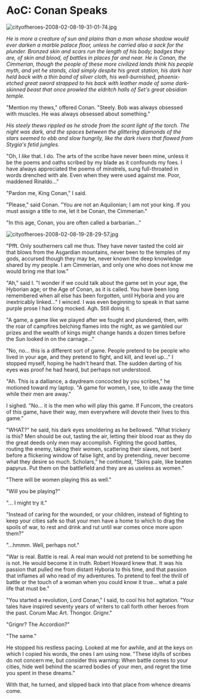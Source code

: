 # AoC: Conan Speaks

![cityofheroes-2008-02-08-19-31-01-74.jpg](http://westkarana.com/wp-content/uploads/2008/02/cityofheroes-2008-02-08-19-31-01-74.jpg)

*He is more a creature of sun and plains than a man whose shadow would ever darken a marble palace floor, unless he carried also a sack for the plunder. Bronzed skin and scars run the length of his body; badges they are, of skin and blood, of battles in places far and near. He is Conan, the Cimmerian, though the people of these more civilized lands think his people myth, and yet he stands, clad simply despite his great station, his dark hair held back with a thin band of silver cloth, his well-burnished, phoenix-etched great sword strapped to his back with leather made of some dark-skinned beast that once prowled the eldritch halls of Set's great obsidian temple.*

"Mention my thews," offered Conan. "Steely. Bob was always obsessed with muscles. He was always obsessed about something."

*His steely thews rippled as he strode from the scant light of the torch. The night was dark, and the spaces between the glittering diamonds of the stars seemed to ebb and slow hungrily, like the dark rivers that flowed from Stygia's fetid jungles.*

"Oh, I *like* that. I do. The arts of the scribe have never been mine, unless it be the poems and oaths scribed by my blade as it confounds my foes. I have always appreciated the poems of minstrels, sung full-throated in words drenched with ale. Even when they were used against me. Poor, maddened Rinaldo..."

"Pardon me, King Conan," I said.

"Please," said Conan. "You are not an Aquilonian; I am not your king. If you must assign a title to me, let it be Conan, the Cimmerian."

"In this age, Conan, you are often called a barbarian..."

![cityofheroes-2008-02-08-19-28-29-57.jpg](http://westkarana.com/wp-content/uploads/2008/02/cityofheroes-2008-02-08-19-28-29-57.jpg)

"Pfft. Only southerners call me thus. They have never tasted the cold air that blows from the Asgardian mountains, never been to the temples of my gods, accursed though they may be, never known the deep knowledge shared by my people. I am Cimmerian, and only one who does not know me would bring me that low."

"Ah," said I. "I wonder if we could talk about the game set in your age, the Hyborian age; or the Age of Conan, as it is called. You have been long remembered when all else has been forgotten, until Hyboria and you are inextricably linked..." I winced. I was even beginning to speak in that same purple prose I had long mocked. Agh. Still doing it.

"A game, a game like we played after we fought and plundered, then, with the roar of campfires belching flames into the night, as we gambled our prizes and the wealth of kings might change hands a dozen times before the Sun looked in on the carnage..."

"No, no... this is a different sort of game. People pretend to be people who lived in your age, and they pretend to fight, and kill, and level up..." I stopped myself, hoping he hadn't heard that. The sudden darting of his eyes was proof he had heard, but perhaps not understood.

"Ah. This is a dalliance, a daydream concocted by you scribes," he motioned toward my laptop. "A game for women, I see, to idle away the time while their men are away."

I sighed. "No... it is the men who will play this game. If Funcom, the creators of this game, have their way, men everywhere will devote their lives to this game."

"WHAT?" he said, his dark eyes smoldering as he bellowed. "What trickery is this? Men should be out, tasting the air, letting their blood roar as they do the great deeds only men may accomplish. Fighting the good battles, routing the enemy, taking their women, scattering their slaves, not bent before a flickering window of false light, and by pretending, never become what they desire so much. Scholars," he continued, "Skins pale, like beaten papyrus. Put them on the battlefield and they are as useless as women."

"There will be women playing this as well."

"Will you be playing?"

"... I might try it."

"Instead of caring for the wounded, or your children, instead of fighting to keep your cities safe so that your men have a home to which to drag the spoils of war, to rest and drink and rut until war comes once more upon them?"

"...hmmm. Well, perhaps not."

"War is real. Battle is real. A real man would not pretend to be something he is not. He would become it in truth. Robert Howard knew that. It was his passion that pulled me from distant Hyboria to this time, and that passion that inflames all who read of my adventures. To pretend to feel the thrill of battle or the touch of a woman when you could know it true... what a pale life that must be."

"You started a revolution, Lord Conan," I said, to cool his hot agitation. "Your tales have inspired seventy years of writers to call forth other heroes from the past. Corum Mac Art. Thongor. Grignr."

"Grignr? The Accordion?"

"The same."

He stopped his restless pacing. Looked at me for awhile, and at the keys on which I copied his words, the ones I am using now. "These idylls of scribes do not concern me, but consider this warning: When battle comes to your cities, hide well behind the scarred bodies of your men, and regret the time you spent in these dreams."

With that, he turned, and slipped back into that place from whence dreams come.

